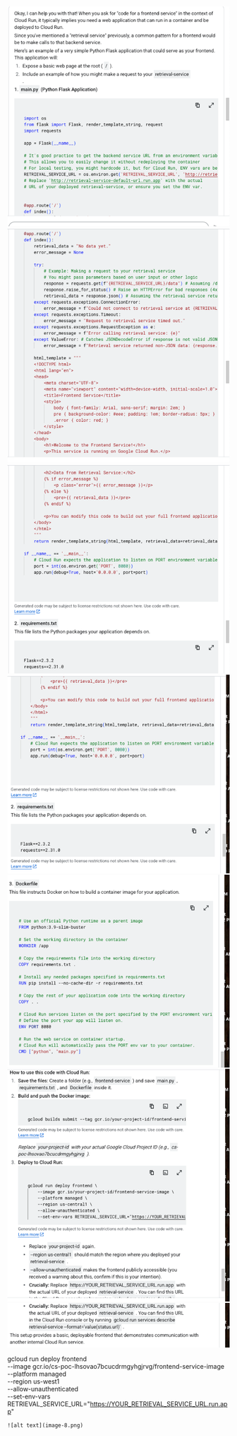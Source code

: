 ![alt text](image.png)
![alt text](image-2.png)
![alt text](image-3.png)
![alt text](image-4.png)
![alt text](image-5.png)
![alt text](image-6.png)
![alt text](image-7.png)

gcloud run deploy frontend \
    --image gcr.io/cs-poc-lhsovao7bcucdrmgyhgjrvg/frontend-service-image \
    --platform managed \
    --region us-west1 \
    --allow-unauthenticated \
    --set-env-vars RETRIEVAL_SERVICE_URL="https://YOUR_RETRIEVAL_SERVICE_URL.run.app"

    ![alt text](image-8.png)
